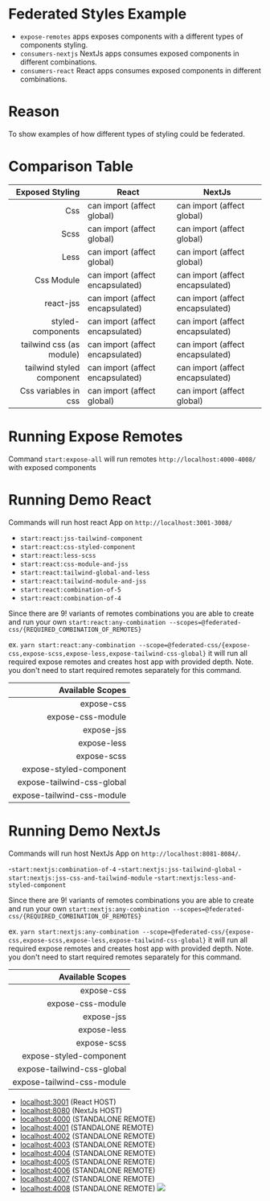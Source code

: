 # Federated Styles Example

- `expose-remotes` apps exposes components with a different types of components styling.
- `consumers-nextjs` NextJs apps consumes exposed components in different combinations.
- `consumers-react` React apps consumes exposed components in different combinations.

# Reason

To show examples of how different types of styling could be federated.

# Comparison Table

|           Exposed Styling | React                            | NextJs                           |
|--------------------------:|----------------------------------|----------------------------------|
| Css                       | can import (affect global)       | can import (affect global)       |
| Scss                      | can import (affect global)       | can import (affect global)       |
| Less                      | can import (affect global)       | can import (affect global)       |
| Css Module                | can import (affect encapsulated) | can import (affect encapsulated) |
| react-jss                 | can import (affect encapsulated) | can import (affect encapsulated) |
| styled-components         | can import (affect encapsulated) | can import (affect encapsulated) |
| tailwind css (as module)  | can import (affect encapsulated) | can import (affect encapsulated) |
| tailwind styled component | can import (affect encapsulated) | can import (affect encapsulated) |
| Css variables in css      | can import (affect global)       | can import (affect global)       |


# Running Expose Remotes
Command `start:expose-all` will run remotes `http://localhost:4000-4008/` with exposed components


# Running Demo React
Commands will run host react App on `http://localhost:3001-3008/`

- `start:react:jss-tailwind-component`
- `start:react:css-styled-component`
- `start:react:less-scss`
- `start:react:css-module-and-jss`
- `start:react:tailwind-global-and-less`
- `start:react:tailwind-module-and-jss`
- `start:react:combination-of-5`
- `start:react:combination-of-4`

Since there are 9! variants of remotes combinations you are able to create and run your own `start:react:any-combination --scopes=@federated-css/{REQUIRED_COMBINATION_OF_REMOTES}`

ex. `yarn start:react:any-combination --scope=@federated-css/{expose-css,expose-scss,expose-less,expose-tailwind-css-global}`
it will run all required expose remotes and creates host app with provided depth.
Note. you don't need to start required remotes separately for this command.


|           Available Scopes |
|---------------------------:|
|                 expose-css |
|          expose-css-module |
|                 expose-jss |
|                expose-less |
|                expose-scss |
|    expose-styled-component |
| expose-tailwind-css-global |
| expose-tailwind-css-module |

# Running Demo NextJs
Commands will run host NextJs App on `http://localhost:8081-8084/`.

-`start:nextjs:combination-of-4`
-`start:nextjs:jss-tailwind-global`
-`start:nextjs:jss-css-and-tailwind-module`
-`start:nextjs:less-and-styled-component`

Since there are 9! variants of remotes combinations you are able to create and run your own `start:nextjs:any-combination --scopes=@federated-css/{REQUIRED_COMBINATION_OF_REMOTES}`

ex. `yarn start:nextjs:any-combination --scope=@federated-css/{expose-css,expose-scss,expose-less,expose-tailwind-css-global}`
it will run all required expose remotes and creates host app with provided depth.
Note. you don't need to start required remotes separately for this command.


|           Available Scopes |
|---------------------------:|
|                 expose-css |
|          expose-css-module |
|                 expose-jss |
|                expose-less |
|                expose-scss |
|    expose-styled-component |
| expose-tailwind-css-global |
| expose-tailwind-css-module |



- [localhost:3001](http://localhost:3001/) (React HOST)
- [localhost:8080](http://localhost:8080/) (NextJs HOST)
- [localhost:4000](http://localhost:4000/) (STANDALONE REMOTE)
- [localhost:4001](http://localhost:4001/) (STANDALONE REMOTE)
- [localhost:4002](http://localhost:4002/) (STANDALONE REMOTE)
- [localhost:4003](http://localhost:4003/) (STANDALONE REMOTE)
- [localhost:4004](http://localhost:4004/) (STANDALONE REMOTE)
- [localhost:4005](http://localhost:4005/) (STANDALONE REMOTE)
- [localhost:4006](http://localhost:4006/) (STANDALONE REMOTE)
- [localhost:4007](http://localhost:4007/) (STANDALONE REMOTE)
- [localhost:4008](http://localhost:4008/) (STANDALONE REMOTE)
  <img src="https://ssl.google-analytics.com/collect?v=1&t=event&ec=email&ea=open&t=event&tid=UA-120967034-1&z=1589682154&cid=ae045149-9d17-0367-bbb0-11c41d92b411&dt=ModuleFederationExamples&dp=/email/FederatedStyles">
